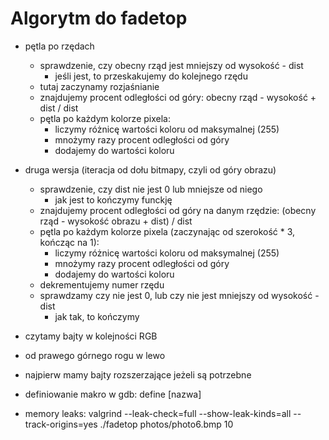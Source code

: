 # Algorytm do fadetop

* pętla po rzędach
    * sprawdzenie, czy obecny rząd jest mniejszy od wysokość - dist
        * jeśli jest, to przeskakujemy do kolejnego rzędu
    * tutaj zaczynamy rozjaśnianie
    * znajdujemy procent odległości od góry: obecny rząd - wysokość + dist / dist
    * pętla po każdym kolorze pixela:
        * liczymy różnicę wartości koloru od maksymalnej (255)
        * mnożymy razy procent odległości od góry
        * dodajemy do wartości koloru

* druga wersja (iteracja od dołu bitmapy, czyli od góry obrazu)
    * sprawdzenie, czy dist nie jest 0 lub mniejsze od niego
        * jak jest to kończymy funckję
    * znajdujemy procent odległości od góry na danym rzędzie: (obecny rząd - wysokość obrazu + dist) / dist
    * pętla po każdym kolorze pixela (zaczynając od szerokość * 3, kończąc na 1):
        * liczymy różnicę wartości koloru od maksymalnej (255)
        * mnożymy razy procent odległości od góry
        * dodajemy do wartości koloru
    * dekrementujemy numer rzędu
    * sprawdzamy czy nie jest 0, lub czy nie jest mniejszy od wysokość - dist
        * jak tak, to kończymy


* czytamy bajty w kolejności RGB
* od prawego górnego rogu w lewo
* najpierw mamy bajty rozszerzające jeżeli są potrzebne

* definiowanie makro w gdb: define [nazwa]


* memory leaks: valgrind --leak-check=full --show-leak-kinds=all --track-origins=yes ./fadetop photos/photo6.bmp 10